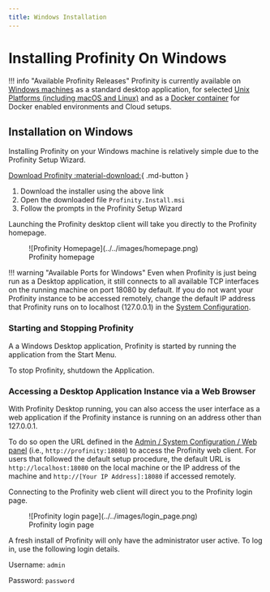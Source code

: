 ```yaml
---
title: Windows Installation
---
```


# Installing Profinity On Windows

!!! info "Available Profinity Releases"
    Profinity is currently available on [Windows machines](./Windows_Installation.md) as a standard desktop application, for selected [Unix Platforms (including macOS and Linux)](./Zip_Installation.md) and as a [Docker container](./Docker_Installation.md) for Docker enabled environments and Cloud setups.

## Installation on Windows

Installing Profinity on your Windows machine is relatively simple due to the Profinity Setup Wizard.


[Download Profinity :material-download:](https://github.com/Prohelion/Profinity/releases/latest/download/Profinity.install.msi){ .md-button }


1. Download the installer using the above link
2. Open the downloaded file `Profinity.Install.msi`
3. Follow the prompts in the Profinity Setup Wizard

Launching the Profinity desktop client will take you directly to the Profinity homepage.

<figure markdown>
![Profinity Homepage](../../images/homepage.png)
<figcaption>Profinity homepage</figcaption>
</figure>

!!! warning "Available Ports for Windows"
    Even when Profinity is just being run as a Desktop application, it still connects to all available TCP interfaces on the running machine on port 18080 by default.  If you do not want your Profinity instance to be accessed remotely, change the default IP address that Profinity runs on to localhost (127.0.0.1) in the [System Configuration](../../Admin/System_Config.md).

### Starting and Stopping Profinity

A a Windows Desktop application, Profinity is started by running the application from the Start Menu.  

To stop Profinity, shutdown the Application.

### Accessing a Desktop Application Instance via a Web Browser

With Profinity Desktop running, you can also access the user interface as a web application if the Profinity instance is running on an address other than 127.0.0.1.  

To do so open the URL defined in the [Admin / System Configuration / Web panel](../../Admin/System_Config.md) (i.e., `http://profinity:18080`) to access the Profinity web client. For users that followed the default setup procedure, the default URL is `http://localhost:18080` on the local machine or the IP address of the machine and `http://[Your IP Address]:18080` if accessed remotely.

Connecting to the Profinity web client will direct you to the Profinity login page. 

<figure markdown>
![Profinity login page](../../images/login_page.png)
<figcaption>Profinity login page</figcaption>
</figure>

A fresh install of Profinity will only have the administrator user active. To log in, use the following login details.

Username: `admin`

Password: `password`